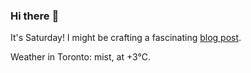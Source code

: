 ### Hi there :wave:

It's Saturday! I might be crafting a fascinating [blog post](https://benjaminwuethrich.dev).

Weather in Toronto: mist, at +3°C.
